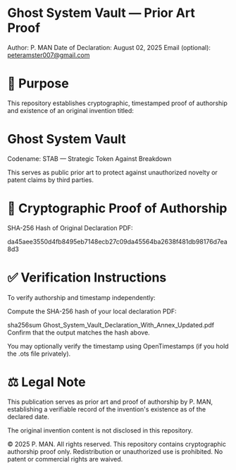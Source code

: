 # Ghost System Vault — Prior Art Proof
Author: P. MAN
Date of Declaration: August 02, 2025
Email (optional): peteramster007@gmail.com

# 🧭 Purpose
This repository establishes cryptographic, timestamped proof of authorship and existence of an original invention titled:

# Ghost System Vault
Codename: STAB — Strategic Token Against Breakdown

This serves as public prior art to protect against unauthorized novelty or patent claims by third parties.

# 🔐 Cryptographic Proof of Authorship
SHA-256 Hash of Original Declaration PDF:

da45aee3550d4fb8495eb7148ecb27c09da45564ba2638f481db98176d7ea8d3

# ✅ Verification Instructions
To verify authorship and timestamp independently:

Compute the SHA-256 hash of your local declaration PDF:

sha256sum Ghost_System_Vault_Declaration_With_Annex_Updated.pdf
Confirm that the output matches the hash above.

You may optionally verify the timestamp using OpenTimestamps (if you hold the .ots file privately).

# ⚖️ Legal Note
This publication serves as prior art and proof of authorship by P. MAN, establishing a verifiable record of the invention's existence as of the declared date.

The original invention content is not disclosed in this repository.

© 2025 P. MAN. All rights reserved. This repository contains cryptographic authorship proof only. Redistribution or unauthorized use is prohibited. No patent or commercial rights are waived.




